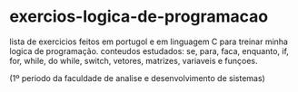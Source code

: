 # exercios-logica-de-programacao
 lista de exercicios feitos em portugol e em linguagem C para treinar minha logica de programação.
 conteudos estudados: se, para, faca, enquanto, if, for, while, do while, switch, vetores, matrizes, variaveis e funçoes.
 
 (1º periodo da faculdade de analise e desenvolvimento de sistemas)
